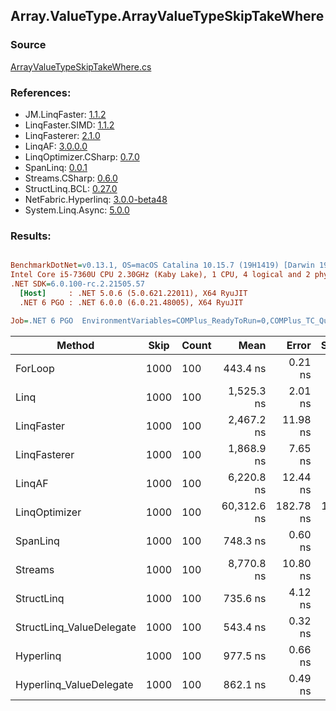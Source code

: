 ﻿## Array.ValueType.ArrayValueTypeSkipTakeWhere

### Source
[ArrayValueTypeSkipTakeWhere.cs](../LinqBenchmarks/Array/ValueType/ArrayValueTypeSkipTakeWhere.cs)

### References:
- JM.LinqFaster: [1.1.2](https://www.nuget.org/packages/JM.LinqFaster/1.1.2)
- LinqFaster.SIMD: [1.1.2](https://www.nuget.org/packages/LinqFaster.SIMD/1.0.3)
- LinqFasterer: [2.1.0](https://www.nuget.org/packages/LinqFasterer/2.1.0)
- LinqAF: [3.0.0.0](https://www.nuget.org/packages/LinqAF/3.0.0.0)
- LinqOptimizer.CSharp: [0.7.0](https://www.nuget.org/packages/LinqOptimizer.CSharp/0.7.0)
- SpanLinq: [0.0.1](https://www.nuget.org/packages/SpanLinq/0.0.1)
- Streams.CSharp: [0.6.0](https://www.nuget.org/packages/Streams.CSharp/0.6.0)
- StructLinq.BCL: [0.27.0](https://www.nuget.org/packages/StructLinq/0.27.0)
- NetFabric.Hyperlinq: [3.0.0-beta48](https://www.nuget.org/packages/NetFabric.Hyperlinq/3.0.0-beta48)
- System.Linq.Async: [5.0.0](https://www.nuget.org/packages/System.Linq.Async/5.0.0)

### Results:
``` ini

BenchmarkDotNet=v0.13.1, OS=macOS Catalina 10.15.7 (19H1419) [Darwin 19.6.0]
Intel Core i5-7360U CPU 2.30GHz (Kaby Lake), 1 CPU, 4 logical and 2 physical cores
.NET SDK=6.0.100-rc.2.21505.57
  [Host]     : .NET 5.0.6 (5.0.621.22011), X64 RyuJIT
  .NET 6 PGO : .NET 6.0.0 (6.0.21.48005), X64 RyuJIT

Job=.NET 6 PGO  EnvironmentVariables=COMPlus_ReadyToRun=0,COMPlus_TC_QuickJitForLoops=1,COMPlus_TieredPGO=1  Runtime=.NET 6.0  

```
|                   Method | Skip | Count |        Mean |     Error |    StdDev |          Ratio | RatioSD |   Gen 0 |  Gen 1 | Allocated |
|------------------------- |----- |------ |------------:|----------:|----------:|---------------:|--------:|--------:|-------:|----------:|
|                  ForLoop | 1000 |   100 |    443.4 ns |   0.21 ns |   0.20 ns |       baseline |         |       - |      - |         - |
|                     Linq | 1000 |   100 |  1,525.3 ns |   2.01 ns |   1.88 ns |   3.44x slower |   0.00x |  0.1526 |      - |     320 B |
|               LinqFaster | 1000 |   100 |  2,467.2 ns |  11.98 ns |  10.62 ns |   5.56x slower |   0.03x | 10.7803 |      - |  22,560 B |
|             LinqFasterer | 1000 |   100 |  1,868.9 ns |   7.65 ns |   6.39 ns |   4.21x slower |   0.02x |  4.6501 |      - |   9,744 B |
|                   LinqAF | 1000 |   100 |  6,220.8 ns |  12.44 ns |  11.64 ns |  14.03x slower |   0.02x |       - |      - |         - |
|            LinqOptimizer | 1000 |   100 | 60,312.6 ns | 182.78 ns | 142.70 ns | 136.02x slower |   0.33x | 74.0356 | 0.0610 | 157,823 B |
|                 SpanLinq | 1000 |   100 |    748.3 ns |   0.60 ns |   0.50 ns |   1.69x slower |   0.00x |       - |      - |         - |
|                  Streams | 1000 |   100 |  8,770.8 ns |  10.80 ns |   9.58 ns |  19.78x slower |   0.02x |  0.5493 |      - |   1,152 B |
|               StructLinq | 1000 |   100 |    735.6 ns |   4.12 ns |   3.85 ns |   1.66x slower |   0.01x |  0.0458 |      - |      96 B |
| StructLinq_ValueDelegate | 1000 |   100 |    543.4 ns |   0.32 ns |   0.30 ns |   1.23x slower |   0.00x |       - |      - |         - |
|                Hyperlinq | 1000 |   100 |    977.5 ns |   0.66 ns |   0.59 ns |   2.20x slower |   0.00x |       - |      - |         - |
|  Hyperlinq_ValueDelegate | 1000 |   100 |    862.1 ns |   0.49 ns |   0.46 ns |   1.94x slower |   0.00x |       - |      - |         - |
